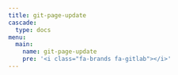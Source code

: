 ```yaml
---
title: git-page-update
cascade:
  type: docs
menu:
  main:
    name: git-page-update
    pre: '<i class="fa-brands fa-gitlab"></i>'
---
```

